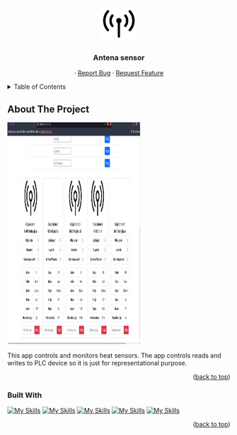 <a name="readme-top"></a>

<br />
<div align="center">
  <a href="https://github.com/TheGoldenCloud/Antena-Sensors">
    <img src="./public/antennaicon.svg" alt="Logo" width="80" height="80">
  </a>

<h3 align="center">Antena sensor</h3>

  <p align="center">
    ·
    <a href="https://github.com/TheGoldenCloud/Antena-Sensors/issues">Report Bug</a>
    ·
    <a href="https://github.com/TheGoldenCloud/Antena-Sensors/issues">Request Feature</a>
  </p>
</div>



<!-- TABLE OF CONTENTS -->
<details>
  <summary>Table of Contents</summary>
  <ol>
    <li>
      <a href="#about-the-project">About The Project</a>
      <ul>
        <li><a href="#built-with">Built With</a></li>
      </ul>
    </li>
    <li>
      <a href="#getting-started">Getting Started</a>
      <ul>
        <li><a href="#prerequisites">Prerequisites</a></li>
        <li><a href="#installation">Installation</a></li>
      </ul>
    </li>
  </ol>
</details>



<!-- ABOUT THE PROJECT -->
## About The Project

<!-- [![Product Name Screen Shot][product-screenshot]](https://example.com) -->

<!-- <img src="/public/app.png" alt="appImg" width="300" height="500"> -->
<img src="./public/anteneslika.png" alt="appImg" width="300" height="500">

This app controls and monitors heat sensors. The app controls reads and writes to PLC device so it is just for representational purpose. 

<p align="right">(<a href="#readme-top">back to top</a>)</p>



### Built With

[![My Skills](https://skillicons.dev/icons?i=react)](https://skillicons.dev)
[![My Skills](https://skillicons.dev/icons?i=bootstrap)](https://skillicons.dev)
[![My Skills](https://skillicons.dev/icons?i=express)](https://skillicons.dev)
[![My Skills](https://skillicons.dev/icons?i=nodejs)](https://skillicons.dev)
[![My Skills](https://skillicons.dev/icons?i=raspberrypi)](https://skillicons.dev)

<p align="right">(<a href="#readme-top">back to top</a>)</p>
